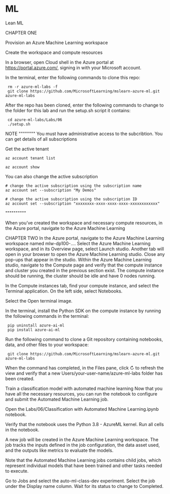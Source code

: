 # ML
Lean ML

CHAPTER ONE

Provision an Azure Machine Learning workspace

Create the workspace and compute resources

In a browser, open Cloud shell in the Azure portal at https://portal.azure.com/, signing in with your Microsoft account.

In the terminal, enter the following commands to clone this repo:

```
 rm -r azure-ml-labs -f
 git clone https://github.com/MicrosoftLearning/mslearn-azure-ml.git azure-ml-labs
 ```

 After the repo has been cloned, enter the following commands to change to the folder for this lab and run the setup.sh script it contains:

```
 cd azure-ml-labs/Labs/06
 ./setup.sh
```


NOTE
""""""""
 You must have administrative access to the subcribtion. You can get details of all subscriptions


 Get the active tenant
 ```
az account tenant list

az account show
```

You can also change the active subscription

```
# change the active subscription using the subscription name
az account set --subscription "My Demos"

# change the active subscription using the subscription ID
az account set --subscription "xxxxxxxx-xxxx-xxxx-xxxx-xxxxxxxxxxxx"
```

""""""""""

When you’ve created the workspace and necessary compute resources, in the Azure portal, navigate to the Azure Machine Learning

CHAPTER TWO
In the Azure portal, navigate to the Azure Machine Learning workspace named mlw-dp100-….
Select the Azure Machine Learning workspace, and in its Overview page, select Launch studio. Another tab will open in your browser to open the Azure Machine Learning studio.
Close any pop-ups that appear in the studio.
Within the Azure Machine Learning studio, navigate to the Compute page and verify that the compute instance and cluster you created in the previous section exist. The compute instance should be running, the cluster should be idle and have 0 nodes running.

In the Compute instances tab, find your compute instance, and select the Terminal application.
On the left side, select Notebooks.

Select the Open terminal image.

In the terminal, install the Python SDK on the compute instance by running the following commands in the terminal:

```
 pip uninstall azure-ai-ml
 pip install azure-ai-ml
```
Run the following command to clone a Git repository containing notebooks, data, and other files to your workspace:
```
 git clone https://github.com/MicrosoftLearning/mslearn-azure-ml.git azure-ml-labs
```

When the command has completed, in the Files pane, click ↻ to refresh the view and verify that a new Users/your-user-name/azure-ml-labs folder has been created.

Train a classification model with automated machine learning
Now that you have all the necessary resources, you can run the notebook to configure and submit the Automated Machine Learning job.

Open the Labs/06/Classification with Automated Machine Learning.ipynb notebook.

Verify that the notebook uses the Python 3.8 - AzureML kernel.
Run all cells in the notebook.

A new job will be created in the Azure Machine Learning workspace. The job tracks the inputs defined in the job configuration, the data asset used, and the outputs like metrics to evaluate the models.

Note that the Automated Machine Learning jobs contains child jobs, which represent individual models that have been trained and other tasks needed to execute.

Go to Jobs and select the auto-ml-class-dev experiment.
Select the job under the Display name column.
Wait for its status to change to Completed.


